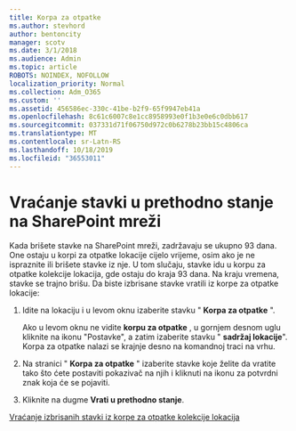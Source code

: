 ```yaml
---
title: Korpa za otpatke
ms.author: stevhord
author: bentoncity
manager: scotv
ms.date: 3/1/2018
ms.audience: Admin
ms.topic: article
ROBOTS: NOINDEX, NOFOLLOW
localization_priority: Normal
ms.collection: Adm_O365
ms.custom: ''
ms.assetid: 456586ec-330c-41be-b2f9-65f9947eb41a
ms.openlocfilehash: 8c61c6007c8e1cc8958993e0f1b3e0e6c0dbb617
ms.sourcegitcommit: 037331d71f06750d972c0b6278b23bb15c4806ca
ms.translationtype: MT
ms.contentlocale: sr-Latn-RS
ms.lasthandoff: 10/18/2019
ms.locfileid: "36553011"
---
```

# <a name="restore-items-in-sharepoint-online"></a>Vraćanje stavki u prethodno stanje na SharePoint mreži

Kada brišete stavke na SharePoint mreži, zadržavaju se ukupno 93 dana. One ostaju u korpi za otpatke lokacije cijelo vrijeme, osim ako je ne ispraznite ili brišete stavke iz nje. U tom slučaju, stavke idu u korpu za otpatke kolekcije lokacija, gde ostaju do kraja 93 dana. Na kraju vremena, stavke se trajno brišu. Da biste izbrisane stavke vratili iz korpe za otpatke lokacije:
  
1. Idite na lokaciju i u levom oknu izaberite stavku " **Korpa za otpatke** ". 
    
    Ako u levom oknu ne vidite **korpu za otpatke** , u gornjem desnom uglu kliknite na ikonu "Postavke", a zatim izaberite stavku " **sadržaj lokacije**". Korpa za otpatke nalazi se krajnje desno na komandnoj traci na vrhu.
    
2. Na stranici " **Korpa za otpatke** " izaberite stavke koje želite da vratite tako što ćete postaviti pokazivač na njih i kliknuti na ikonu za potvrdni znak koja će se pojaviti. 
    
3. Kliknite na dugme **Vrati u prethodno stanje**.
    
[Vraćanje izbrisanih stavki iz korpe za otpatke kolekcije lokacija](https://go.microsoft.com/fwlink/?linkid=866439)
  

